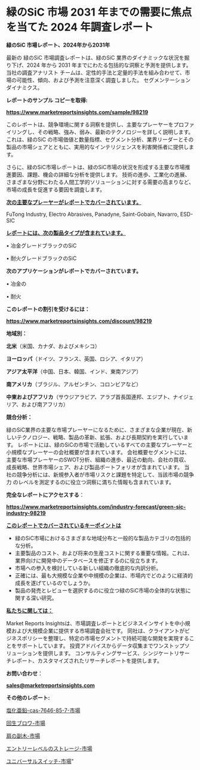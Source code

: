 # 緑のSiC 市場 2031 年までの需要に焦点を当てた 2024 年調査レポート

<strong>緑のSiC 市場レポート、2024年から2031年</strong>

最新の 緑のSiC 市場調査レポートは、緑のSiC 業界のダイナミックな状況を掘り下げ、2024 年から 2031 年までにわたる包括的な洞察と予測を提供します。当社の調査アナリスト チームは、定性的手法と定量的手法を組み合わせて、市場の可能性、傾向、および予測を注意深く調査しました。 セグメンテーションダイナミクス。



<strong>レポートのサンプル コピーを取得:</strong> <a href=https://www.marketreportsinsights.com/sample/98219>

<strong><u>https://www.marketreportsinsights.com/sample/98219</u></strong></a>

このレポートは、競争環境に関する洞察を提供し、主要なプレーヤーをプロファイリングし、その戦略、強み、弱み、最新のテクノロジーを詳しく説明します。 これは、緑のSiC の市場価値と数量指標、セグメント分析、業界リーダーとその製品の市場シェアとともに、実用的なインテリジェンスを利害関係者に提供します。

さらに、緑のSiC市場レポートは、緑のSiC市場の状況を形成する主要な市場推進要因、課題、機会の詳細な分析を提供します。 技術の進歩、工業化の進展、さまざまな分野にわたる人間工学的ソリューションに対する需要の高まりなど、市場の成長を促進する要因を調査します。



<strong><u>次の主要なプレーヤーがレポートでカバーされています。</u></strong>

FuTong Industry, Electro Abrasives, Panadyne, Saint-Gobain, Navarro, ESD-SIC



<strong><u><b>レポートには、次の製品タイプが含まれています。</b></u></strong>

• 冶金グレードブラックのSiC

• 耐火グレードブラックのSiC



<strong><b>次のアプリケーションがレポートでカバーされています。</b></strong>

• 冶金の

• 耐火



<strong><b>このレポートの割引を受けるには：</b></strong><a href=https://www.marketreportsinsights.com/discount/98219>

<strong><u>https://www.marketreportsinsights.com/discount/98219</u></strong></a>



<strong>地域別：</strong>



<strong>北米</strong>（米国、カナダ、およびメキシコ）



<strong>ヨーロッパ</strong>（ドイツ、フランス、英国、ロシア、イタリア）



<strong>アジア太平洋</strong>（中国、日本、韓国、インド、東南アジア）



<strong>南アメリカ</strong>（ブラジル、アルゼンチン、コロンビアなど）



<strong>中東およびアフリカ</strong>（サウジアラビア、アラブ首長国連邦、エジプト、ナイジェリア、および南アフリカ）



<strong>競合分析：</strong>

緑のSiC業界の主要な市場プレーヤーになるために、さまざまな企業が現在、新しいテクノロジー、戦略、製品の革新、拡張、および長期契約を実行しています。 レポートには、緑のSiCの市場で活動しているすべての主要なプレーヤーと小規模なプレーヤーの会社概要が含まれています。 会社概要セグメントには、主要な市場プレーヤーのSWOT分析、組織の進歩、最近の動向、会社の買収、成長戦略、世界市場シェア、および製品ポートフォリオが含まれています。 当社の競争分析には、新規参入者が市場リスクと課題を特定して、当該市場の競争力 のレベルを測定するのに役立つ洞察に満ちた情報も含まれています。



<strong>完全なレポートにアクセスする</strong>：

<a href=https://www.marketreportsinsights.com/industry-forecast/green-sic-industry-98219>

<strong><u>https://www.marketreportsinsights.com/industry-forecast/green-sic-industry-98219</u></strong></a>



<strong><u><b>このレポートでカバーされているキーポイントは</b></u></strong>
<ul>
  <li>緑のSiC市場におけるさまざまな地域分布と一般的な製品カテゴリの包括的な分析。</li>
  <li>主要製品のコスト、および将来の生産コストに関する重要な情報。これは、業界向けに開発中のデータベースを修正するのに役立ちます。</li>
  <li>市場への参入を検討している新しい組織の徹底的な内訳分析。</li>
  <li>正確には、最も大規模な企業や中規模の企業は、市場内でどのように経済的成長を遂げているのでしょうか。</li>
  <li>製品の発売とレビューを選択するのに役立つ緑のSiC市場の全体的な状態に関する深い研究。</li>
</ul>


<strong><u><b>私たちに関しては：</b></u></strong>

Market Reports Insightsは、市場調査レポートとビジネスインサイトを中小規模および大規模企業に提供する市場調査会社です。 同社は、クライアントがビジネスポリシーを整理し、特定の市場セグメントで持続可能な開発を実現することをサポートしています。 投資アドバイスからデータ収集までワンストップソリューションを提供します。 コンサルティングサービス、シンジケートリサーチレポート、カスタマイズされたリサーチレポートを提供します。



<strong><b>お問い合わせ</b></strong>：

<a href=mailto:sales@marketreportsinsights.com>

<strong><u>sales@marketreportsinsights.com</u></strong></a>



<strong>その他のレポート:</strong>

<a href=https://www.linkedin.com/pulse/塩化亜鉛-cas-7646-85-7-市場-2023-総合分析と事業成長戦略-9cjhf/>塩化亜鉛-cas-7646-85-7-市場</a>

<a href=https://www.linkedin.com/pulse/回生ブロワ-市場-2023-総利益と主要ベンダー-2030-data-dive-discoveries-24-analysis-tivhf/>回生ブロワ-市場</a>

<a href=https://www.linkedin.com/pulse/肩の副木-市場-2023-総合分析と事業成長戦略-2030-data-dive-discoveries-24-analysis-noezf/>肩の副木-市場</a>

<a href=https://www.linkedin.com/pulse/エントリーレベルのストレージ-市場-2023-総合分析と事業成長戦略-2030-ngp5f/>エントリーレベルのストレージ-市場</a>

<a href=https://www.linkedin.com/pulse/ユニバーサルスイッチ-市場-2023-年のダイナミクスとビジネストレンド-bjimf/>ユニバーサルスイッチ-市場</a>"
